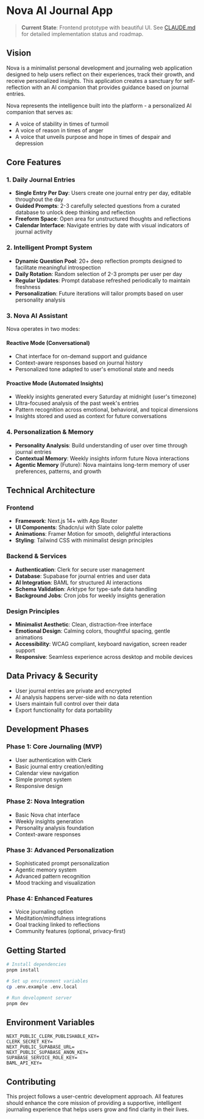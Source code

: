 # Nova AI Journal App

> **Current State**: Frontend prototype with beautiful UI. See
> [CLAUDE.md](./CLAUDE.md) for detailed implementation status and roadmap.

## Vision

Nova is a minimalist personal development and journaling web application
designed to help users reflect on their experiences, track their growth, and
receive personalized insights. This application creates a sanctuary for
self-reflection with an AI companion that provides guidance based on journal
entries.

Nova represents the intelligence built into the platform - a personalized AI
companion that serves as:

- A voice of stability in times of turmoil
- A voice of reason in times of anger
- A voice that unveils purpose and hope in times of despair and depression

## Core Features

### 1. Daily Journal Entries

- **Single Entry Per Day**: Users create one journal entry per day, editable
  throughout the day
- **Guided Prompts**: 2-3 carefully selected questions from a curated database
  to unlock deep thinking and reflection
- **Freeform Space**: Open area for unstructured thoughts and reflections
- **Calendar Interface**: Navigate entries by date with visual indicators of
  journal activity

### 2. Intelligent Prompt System

- **Dynamic Question Pool**: 20+ deep reflection prompts designed to facilitate
  meaningful introspection
- **Daily Rotation**: Random selection of 2-3 prompts per user per day
- **Regular Updates**: Prompt database refreshed periodically to maintain
  freshness
- **Personalization**: Future iterations will tailor prompts based on user
  personality analysis

### 3. Nova AI Assistant

Nova operates in two modes:

#### Reactive Mode (Conversational)

- Chat interface for on-demand support and guidance
- Context-aware responses based on journal history
- Personalized tone adapted to user's emotional state and needs

#### Proactive Mode (Automated Insights)

- Weekly insights generated every Saturday at midnight (user's timezone)
- Ultra-focused analysis of the past week's entries
- Pattern recognition across emotional, behavioral, and topical dimensions
- Insights stored and used as context for future conversations

### 4. Personalization & Memory

- **Personality Analysis**: Build understanding of user over time through
  journal entries
- **Contextual Memory**: Weekly insights inform future Nova interactions
- **Agentic Memory** (Future): Nova maintains long-term memory of user
  preferences, patterns, and growth

## Technical Architecture

### Frontend

- **Framework**: Next.js 14+ with App Router
- **UI Components**: Shadcn/ui with Slate color palette
- **Animations**: Framer Motion for smooth, delightful interactions
- **Styling**: Tailwind CSS with minimalist design principles

### Backend & Services

- **Authentication**: Clerk for secure user management
- **Database**: Supabase for journal entries and user data
- **AI Integration**: BAML for structured AI interactions
- **Schema Validation**: Arktype for type-safe data handling
- **Background Jobs**: Cron jobs for weekly insights generation

### Design Principles

- **Minimalist Aesthetic**: Clean, distraction-free interface
- **Emotional Design**: Calming colors, thoughtful spacing, gentle animations
- **Accessibility**: WCAG compliant, keyboard navigation, screen reader support
- **Responsive**: Seamless experience across desktop and mobile devices

## Data Privacy & Security

- User journal entries are private and encrypted
- AI analysis happens server-side with no data retention
- Users maintain full control over their data
- Export functionality for data portability

## Development Phases

### Phase 1: Core Journaling (MVP)

- User authentication with Clerk
- Basic journal entry creation/editing
- Calendar view navigation
- Simple prompt system
- Responsive design

### Phase 2: Nova Integration

- Basic Nova chat interface
- Weekly insights generation
- Personality analysis foundation
- Context-aware responses

### Phase 3: Advanced Personalization

- Sophisticated prompt personalization
- Agentic memory system
- Advanced pattern recognition
- Mood tracking and visualization

### Phase 4: Enhanced Features

- Voice journaling option
- Meditation/mindfulness integrations
- Goal tracking linked to reflections
- Community features (optional, privacy-first)

## Getting Started

```bash
# Install dependencies
pnpm install

# Set up environment variables
cp .env.example .env.local

# Run development server
pnpm dev
```

## Environment Variables

```
NEXT_PUBLIC_CLERK_PUBLISHABLE_KEY=
CLERK_SECRET_KEY=
NEXT_PUBLIC_SUPABASE_URL=
NEXT_PUBLIC_SUPABASE_ANON_KEY=
SUPABASE_SERVICE_ROLE_KEY=
BAML_API_KEY=
```

## Contributing

This project follows a user-centric development approach. All features should
enhance the core mission of providing a supportive, intelligent journaling
experience that helps users grow and find clarity in their lives.

